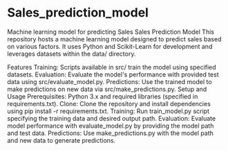 # Sales_prediction_model
Machine learning model for predicting Sales
Sales Prediction Model
This repository hosts a machine learning model designed to predict sales based on various factors. It uses Python and Scikit-Learn for development and leverages datasets within the data/ directory.

Features
Training: Scripts available in src/ train the model using specified datasets.
Evaluation: Evaluate the model's performance with provided test data using src/evaluate_model.py.
Predictions: Use the trained model to make predictions on new data via src/make_predictions.py.
Setup and Usage
Prerequisites: Python 3.x and required libraries (specified in requirements.txt).
Clone: Clone the repository and install dependencies using pip install -r requirements.txt.
Training: Run train_model.py script specifying the training data and desired output path.
Evaluation: Evaluate model performance with evaluate_model.py by providing the model path and test data.
Predictions: Use make_predictions.py with the model path and new data to generate predictions.
